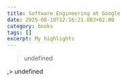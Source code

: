 ```yaml
---
title: Software Engineering at Google
date: 2025-08-18T12:16:21.083+02:00
category: books
tags: []
excerpt: My highlights
---
```


> undefined

,> undefined

